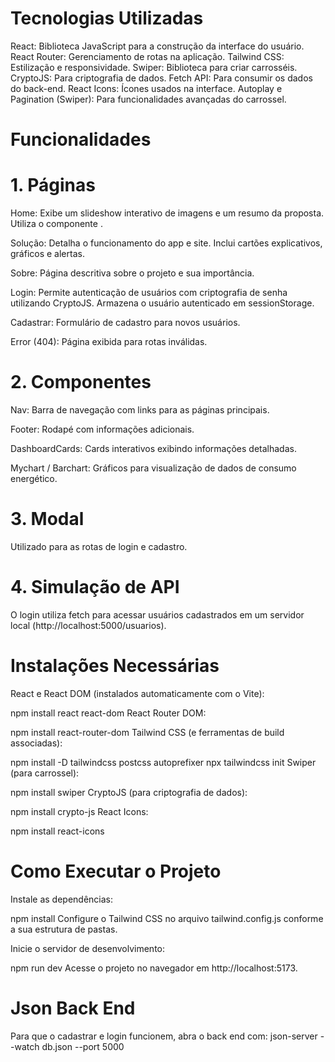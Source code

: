 # Tecnologias Utilizadas

React: Biblioteca JavaScript para a construção da interface do usuário.
React Router: Gerenciamento de rotas na aplicação.
Tailwind CSS: Estilização e responsividade.
Swiper: Biblioteca para criar carrosséis.
CryptoJS: Para criptografia de dados.
Fetch API: Para consumir os dados do back-end.
React Icons: Ícones usados na interface.
Autoplay e Pagination (Swiper): Para funcionalidades avançadas do carrossel.

# Funcionalidades

# 1. Páginas
Home:
Exibe um slideshow interativo de imagens e um resumo da proposta.
Utiliza o componente <Sobre />.

Solução:
Detalha o funcionamento do app e site. Inclui cartões explicativos, gráficos e alertas.

Sobre:
Página descritiva sobre o projeto e sua importância.

Login:
Permite autenticação de usuários com criptografia de senha utilizando CryptoJS.
Armazena o usuário autenticado em sessionStorage.

Cadastrar:
Formulário de cadastro para novos usuários.

Error (404):
Página exibida para rotas inválidas.

# 2. Componentes
Nav:
Barra de navegação com links para as páginas principais.

Footer:
Rodapé com informações adicionais.

DashboardCards:
Cards interativos exibindo informações detalhadas.

Mychart / Barchart:
Gráficos para visualização de dados de consumo energético.

# 3. Modal
Utilizado para as rotas de login e cadastro.
# 4. Simulação de API
O login utiliza fetch para acessar usuários cadastrados em um servidor local (http://localhost:5000/usuarios).


# Instalações Necessárias

React e React DOM (instalados automaticamente com o Vite):

npm install react react-dom
React Router DOM:

npm install react-router-dom
Tailwind CSS (e ferramentas de build associadas):

npm install -D tailwindcss postcss autoprefixer
npx tailwindcss init
Swiper (para carrossel):

npm install swiper
CryptoJS (para criptografia de dados):

npm install crypto-js
React Icons:

npm install react-icons

# Como Executar o Projeto

Instale as dependências:

npm install
Configure o Tailwind CSS no arquivo tailwind.config.js conforme a sua estrutura de pastas.

Inicie o servidor de desenvolvimento:

npm run dev
Acesse o projeto no navegador em http://localhost:5173.


# Json Back End

Para que o cadastrar e login funcionem, abra o back end com:
json-server --watch db.json --port 5000